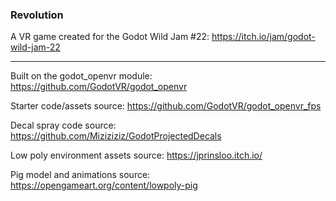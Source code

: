 ### Revolution

A VR game created for the Godot Wild Jam #22: https://itch.io/jam/godot-wild-jam-22

---

Built on the godot_openvr module: https://github.com/GodotVR/godot_openvr

Starter code/assets source: https://github.com/GodotVR/godot_openvr_fps

Decal spray code source: https://github.com/Miziziziz/GodotProjectedDecals

Low poly environment assets source: https://jprinsloo.itch.io/

Pig model and animations source: https://opengameart.org/content/lowpoly-pig
